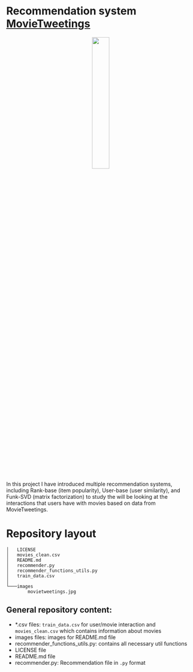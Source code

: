 # Recommendation system [MovieTweetings](https://github.com/sidooms/MovieTweetings)

<p align="center"> 
<img src="https://github.com/ania4data/Recommendation_systems/blob/master/Movie_recommendation/images/movietweetings.jpg", style="width:30%">
</p>      

In this project I have introduced multiple recommendation systems, including Rank-base (item popularity), User-base (user similarity), and Funk-SVD (matrix factorization) to study the will be looking at the interactions that users have with movies based on data from MovieTweetings.

# Repository layout

```
│   LICENSE
│	movies_clean.csv
│   README.md
│   recommender.py
│   recommender_functions_utils.py
│   train_data.csv
│
└───images
        movietweetings.jpg

```

## General repository content:

- *.csv files: `train_data.csv` for user/movie interaction and `movies_clean.csv` which contains information about movies
- images files: images for README.md file
- recommender_functions_utils.py: contains all necessary util functions
- LICENSE file
- README.md file
- recommender.py: Recommendation file in `.py` format
